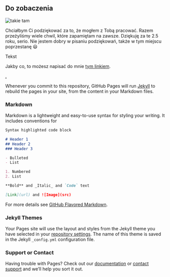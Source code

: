 ## Do zobaczenia

![takie tam](https://matlinde.github.io/Rozstanie/linde_swamp.jpg)

Chciałbym Ci podziękować za to, że mogłem z Tobą pracować. Razem przeżyliśmy wiele chwil, które zapamiętam na zawsze. Dziękuję za te 2.5 roku, serio. Nie jestem dobry w pisaniu podziękowań, także w tym miejscu poprzestanę :smiley:

Tekst

Jakby co, to możesz napisać do mnie [tym linkiem](https://m.me/mateusz.illing).

[.](https://i.imgur.com/10zDpol.jpg)

Whenever you commit to this repository, GitHub Pages will run [Jekyll](https://jekyllrb.com/) to rebuild the pages in your site, from the content in your Markdown files.

### Markdown

Markdown is a lightweight and easy-to-use syntax for styling your writing. It includes conventions for

```markdown
Syntax highlighted code block

# Header 1
## Header 2
### Header 3

- Bulleted
- List

1. Numbered
2. List

**Bold** and _Italic_ and `Code` text

[Link](url) and ![Image](src)
```

For more details see [GitHub Flavored Markdown](https://guides.github.com/features/mastering-markdown/).

### Jekyll Themes

Your Pages site will use the layout and styles from the Jekyll theme you have selected in your [repository settings](https://github.com/matlinde/linde/settings). The name of this theme is saved in the Jekyll `_config.yml` configuration file.

### Support or Contact

Having trouble with Pages? Check out our [documentation](https://help.github.com/categories/github-pages-basics/) or [contact support](https://github.com/contact) and we’ll help you sort it out.
